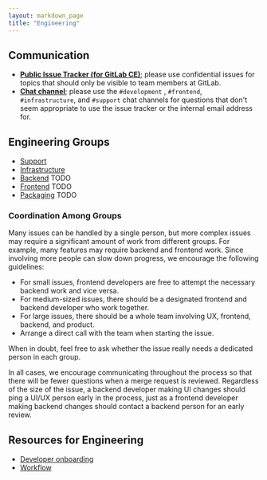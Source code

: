 ```yaml
---
layout: markdown_page
title: "Engineering"
---
```


## Communication<a name="reach-engineering"></a>

- [**Public Issue Tracker (for GitLab CE)**](https://gitlab.com/gitlab-org/gitlab-ce); please use confidential issues for topics that should only be visible to team members at GitLab.
- [**Chat channel**](https://gitlab.slack.com/archives/development); please use the `#development` , `#frontend`, `#infrastructure`, and `#support` chat channels for questions that don't seem appropriate to use the issue tracker or the internal email address for.

## Engineering Groups

- [Support](/handbook/support)
- [Infrastructure](/handbook/infrastructure)
- [Backend]() TODO
- [Frontend]() TODO
- [Packaging]() TODO

### Coordination Among Groups

Many issues can be handled by a single person, but more complex issues may require
a significant amount of work from different groups. For example, many features
may require backend and frontend work. Since involving more people can
slow down progress, we encourage the following guidelines:

* For small issues, frontend developers are free to attempt the necessary backend work and vice versa.
* For medium-sized issues, there should be a designated frontend and backend developer
who work together.
* For large issues, there should be a whole team involving UX, frontend, backend, and product.
* Arrange a direct call with the team when starting the issue.

When in doubt, feel free to ask whether the issue really needs a dedicated
person in each group.

In all cases, we encourage communicating throughout the process so that there will
be fewer questions when a merge request is reviewed. Regardless of the size of
the issue, a backend developer making UI changes should ping a UI/UX person
early in the process, just as a frontend developer making backend changes should
contact a backend person for an early review.

## Resources for Engineering

- [Developer onboarding](/handbook/developer-onboarding)
- [Workflow](/handbook/workflow)

